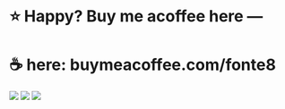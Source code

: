  # :star: Happy? Buy me acoffee  here — 
# ☕️ here: buymeacoffee.com/fonte8
![](http://github-profile-summary-cards.vercel.app/api/cards/profile-details?username=fonte8&theme=moonlight)
![](http://github-profile-summary-cards.vercel.app/api/cards/repos-per-language?username=fonte8&theme=moonlight)
![](http://github-profile-summary-cards.vercel.app/api/cards/stats?username=fonte8&theme=moonlight)
